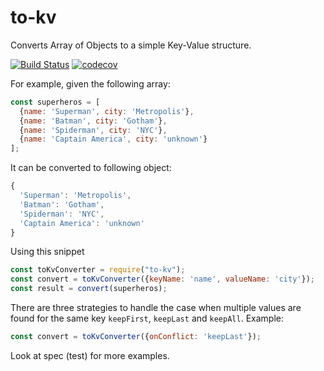# to-kv

Converts Array of Objects to a simple Key-Value structure.

[![Build Status](https://travis-ci.org/kdabir/to-kv.svg?branch=master)](https://travis-ci.org/kdabir/to-kv)
[![codecov](https://codecov.io/gh/kdabir/to-kv/branch/master/graph/badge.svg)](https://codecov.io/gh/kdabir/to-kv)

For example, given the following array: 
```javascript
const superheros = [
  {name: 'Superman', city: 'Metropolis'},
  {name: 'Batman', city: 'Gotham'},
  {name: 'Spiderman', city: 'NYC'},
  {name: 'Captain America', city: 'unknown'}
];
```

It can be converted to following object: 
```javascript
{
  'Superman': 'Metropolis',
  'Batman': 'Gotham',
  'Spiderman': 'NYC',
  'Captain America': 'unknown'
}
```

Using this snippet
```javascript
const toKvConverter = require("to-kv");
const convert = toKvConverter({keyName: 'name', valueName: 'city'});
const result = convert(superheros);
```

There are three strategies to handle the case when multiple values are 
found for the same key `keepFirst`, `keepLast` and `keepAll`. Example:

```javascript
const convert = toKvConverter({onConflict: 'keepLast'});
```

Look at spec (test) for more examples.

